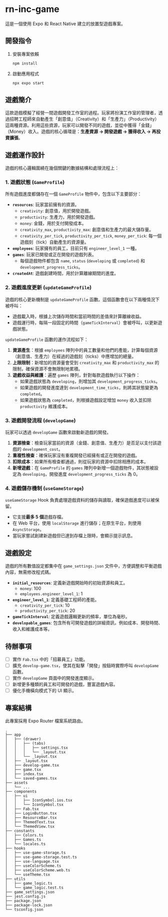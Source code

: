 # rn-inc-game

這是一個使用 Expo 和 React Native 建立的放置型遊戲專案。

## 開發指令

1.  安裝專案依賴

    ```bash
    npm install
    ```

2.  啟動應用程式

    ```bash
    npx expo start
    ```

## 遊戲簡介

這款遊戲模擬了經營一間遊戲開發工作室的過程。玩家將扮演工作室的管理者，透過招聘工程師來自動產生「創意值」（Creativity）和「生產力」（Productivity）這兩種資源。利用這些資源，玩家可以開發不同的遊戲，並從中獲得「金錢」（Money）收入。遊戲的核心循環是：**生產資源 -\> 開發遊戲 -\> 獲得收入 -\> 再投資擴張**。

## 遊戲運作設計

遊戲的核心邏輯圍繞在幾個關鍵的數據結構和處理流程上：

### 1\. 遊戲狀態 (`GameProfile`)

所有遊戲進度都儲存在一個 `GameProfile` 物件中，包含以下主要部分：

  * **`resources`**: 玩家當前擁有的資源。
      * `creativity`: 創意值，用於開發遊戲。
      * `productivity`: 生產力，用於開發遊戲。
      * `money`: 金錢，用於支付開發成本。
      * `creativity_max`, `productivity_max`: 創意值和生產力的最大儲存量。
      * `creativity_per_tick`, `productivity_per_tick`, `money_per_tick`: 每一個遊戲刻（tick）自動產生的資源量。
  * **`employees`**: 玩家擁有的員工，目前只有 `engineer_level_1` 一種。
  * **`games`**: 玩家已開發或正在開發的遊戲列表。
      * 每個遊戲物件都包含 `name`, `status` (`developing` 或 `completed`) 和 `development_progress_ticks`。
  * **`createdAt`**: 遊戲創建時間，用於計算離線期間的進度。

### 2\. 遊戲進度更新 (`updateGameProfile`)

遊戲的核心更新機制是 `updateGameProfile` 函數。這個函數會在以下兩種情況下被呼叫：

  * 遊戲載入時，根據上次儲存時間和當前時間的差值來計算離線收益。
  * 遊戲運行時，每隔一段固定的時間（`gameTickInterval`）會被呼叫，以更新遊戲狀態。

`updateGameProfile` 函數的運作流程如下：

1.  **資源產生**：根據 `employees` 陣列中的員工數量和他們的產能，計算每個資源（創意值、生產力）在經過的遊戲刻（ticks）中應增加的總量。
2.  **上限限制**：新增加的資源量會受到 `creativity_max` 和 `productivity_max` 的限制，確保資源不會無限制地累積。
3.  **遊戲收益與維護**：遍歷 `games` 陣列，針對每款遊戲執行以下操作：
      * 如果遊戲狀態為 `developing`，則增加其 `development_progress_ticks`。
      * 如果遊戲的開發進度達到 `development_time_ticks`，則將其狀態變更為 `completed`。
      * 如果遊戲狀態為 `completed`，則根據遊戲設定增加 `money` 收入並扣除 `productivity` 維護成本。

### 3\. 遊戲開發流程 (`developGame`)

玩家可以透過 `developGame` 函數來啟動新遊戲的開發。

1.  **資源檢查**：檢查玩家當前的資源（金錢、創意值、生產力）是否足以支付該遊戲的 `development_cost`。
2.  **重複性檢查**：確保玩家沒有重複開發已經擁有或正在開發的遊戲。
3.  **扣除成本**：如果所有檢查都通過，則從玩家的資源中扣除相應的成本。
4.  **新增遊戲**：在 `GameProfile` 的 `games` 陣列中新增一個遊戲物件，其狀態被設定為 `developing`，開發進度 `development_progress_ticks` 為 0。

### 4\. 遊戲儲存機制 (`useGameStorage`)

`useGameStorage` Hook 負責處理遊戲資料的儲存與讀取，確保遊戲進度可以被保留。

  * 它支援**最多 5 個**遊戲存檔。
  * 在 Web 平台，使用 `localStorage` 進行儲存；在原生平台，則使用 `AsyncStorage`。
  * 當玩家嘗試創建新遊戲但已達到存檔上限時，會顯示提示訊息。

## 遊戲設定

遊戲的所有數值設定都集中在 `game_settings.json` 文件中，方便調整和平衡遊戲內容，無需修改程式碼。

  * **`initial_resources`**: 定義新遊戲開始時的初始資源和員工。
      * `money`: 100
      * `employees.engineer_level_1`: 1
  * **`engineer_level_1`**: 定義基礎工程師的產能。
      * `creativity_per_tick`: 10
      * `productivity_per_tick`: 20
  * **`gameTickInterval`**: 定義遊戲邏輯更新的頻率，單位為毫秒。
  * **`developable_games`**: 包含所有可開發遊戲的詳細資訊，例如成本、開發時間、收入和維護成本等。

## 待辦事項

  * [ ] 實作 `Fab.tsx` 中的「招募員工」功能。
  * [ ] 擴充 `develop-game.tsx`，使其在點擊「開發」按鈕時實際呼叫 `developGame` 函數。
  * [ ] 實作 `developGame` 頁面中的開發進度顯示。
  * [ ] 新增更多種類的員工和可開發的遊戲，豐富遊戲內容。
  * [ ] 優化手機橫向模式下的 UI 顯示。

## 專案結構

此專案採用 Expo Router 檔案系統路由。

```
.
├── app
│   ├── (drawer)
│   │   ├── (tabs)
│   │   │   ├── settings.tsx
│   │   │   └── _layout.tsx
│   │   └── _layout.tsx
│   ├── _layout.tsx
│   ├── develop-game.tsx
│   ├── game.tsx
│   ├── index.tsx
│   └── saved-games.tsx
├── assets
│   └── ...
├── components
│   ├── ui
│   │   ├── IconSymbol.ios.tsx
│   │   └── IconSymbol.tsx
│   ├── Fab.tsx
│   ├── LoginButton.tsx
│   ├── ResourceBar.tsx
│   ├── ThemedText.tsx
│   └── ThemedView.tsx
├── constants
│   ├── Colors.ts
│   ├── Games.ts
│   └── locales.ts
├── hooks
│   ├── use-game-storage.ts
│   ├── use-game-storage.test.ts
│   ├── use-language.tsx
│   ├── useColorScheme.ts
│   ├── useColorScheme.web.ts
│   └── useTheme.tsx
├── utils
│   ├── game_logic.ts
│   └── game_logic.test.ts
├── game_settings.json
├── jest.config.js
├── package.json
├── package-lock.json
└── tsconfig.json
```
